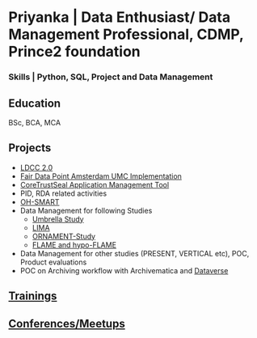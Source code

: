# Priyanka | Data Enthusiast/ Data Management Professional, CDMP, Prince2 foundation

### Skills | Python, SQL, Project and Data Management

## Education
BSc, BCA, MCA

## Projects
 - [LDCC 2.0](https://www.nwo.nl/en/projects/ict001ldcc2013)
 - [Fair Data Point Amsterdam UMC Implementation](https://www.fairdatapoint.org/)
 - [CoreTrustSeal Application Management Tool](https://amt.coretrustseal.org/)
 - PID, RDA related activities
 - [OH-SMART](https://ohsmart.datastations.nl/)
 - Data Management for following Studies
    - [Umbrella Study](https://www.umcutrecht.nl/nl/wetenschappelijk-onderzoek/umbrella)
    - [LIMA](https://www.umcutrecht.nl/nl/wetenschappelijk-onderzoek/lima-studie)
    - [ORNAMENT-Study](https://www.onderzoekbijkanker.nl/trials-zoeken/trial/971/ornament-studie-borstkanker.html)
    - [FLAME and hypo-FLAME](https://www.avl.nl/nieuwsberichten/2021/bestralings-boost-verlaagt-kans-op-terugkeer-prostaatkanker/)
 - Data Management for other studies (PRESENT, VERTICAL etc), POC, Product evaluations
 - POC on Archiving workflow with Archivematica and [Dataverse](https://dataverse.nl/dataverse/UMCU)


## [Trainings](/Trainings.md)

## [Conferences/Meetups](/Conferences_Meetups.md)
